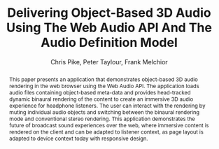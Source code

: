 --- 
  title: "Delivering Object-Based 3D Audio Using The Web Audio API And The Audio Definition Model" 
  abstract: "This paper presents an application that demonstrates object-based 3D audio rendering in the web browser using the Web Audio API. The application loads audio files containing object-based meta-data and provides head-tracked dynamic binaural rendering of the content to create an immersive 3D audio experience for headphone listeners. The user can interact with the rendering by muting individual audio objects and switching between the binaural rendering mode and conventional stereo rendering. This application demonstrates the future of broadcast sound experiences over the web, where immersive content is rendered on the client and can be adapted to listener context, as page layout is adapted to device context today with responsive design." 
  address: "Paris" 
  author: "Chris Pike, Peter Taylour, Frank Melchior" 
  booktitle: "Proceedings of the International Web Audio Conference" 
  editor: "Samuel Goldszmidt, Norbert Schnell, Victor Saiz, Benjamin Matuszewski" 
  month: "Proceedings of the International Web Audio Conference"
  pages: "2--6" 
  publisher: "IRCAM" 
  series: "WAC '15"
  type: "Paper"  
  year: "2015" 
  id: "2015_24" 
  tags: year2015 
  pdflink: /_data/papers/pdf/2015/2015_24.pdf
  ISSN: 2663-5844
---